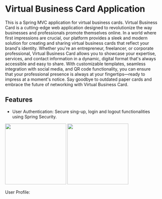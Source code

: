 # **Virtual Business Card Application**

This is a Spring MVC application for virtual business cards.
Virtual Business Card is a cutting-edge web application designed to revolutionize the way businesses and professionals promote themselves online. In a world where first impressions are crucial, our platform provides a sleek and modern solution for creating and sharing virtual business cards that reflect your brand's identity. Whether you're an entrepreneur, freelancer, or corporate professional, Virtual Business Card allows you to showcase your expertise, services, and contact information in a dynamic, digital format that's always accessible and easy to share. With customizable templates, seamless integration with social media, and QR code functionality, you can ensure that your professional presence is always at your fingertips—ready to impress at a moment's notice. Say goodbye to outdated paper cards and embrace the future of networking with Virtual Business Card.

## **Features**

* User Authentication: Secure sing-up, login and logout functionalities using Spring Security.
<img height="200" src="C:\Users\User\Desktop\Project Screenshots\663657d7-8479-4c1d-8b98-e9e5aa865f80.jpg" width="200"/>
<img height="200" src="C:\Users\User\Desktop\Project Screenshots\471bb283-7754-40b3-8e74-1e952320645a.jpg" width="200"/>

User Profile: